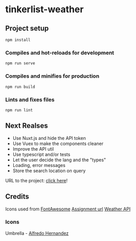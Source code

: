 # tinkerlist-weather

## Project setup
```
npm install
```

### Compiles and hot-reloads for development
```
npm run serve
```

### Compiles and minifies for production
```
npm run build
```

### Lints and fixes files
```
npm run lint
```

## Next Realses
- Use Nuxt.js and hide the API token
- Use Vuex to make the components cleaner
- Improve the API util
- Use typescript and/or tests
- Let the user decide the lang and the "types"
- Loading, error messages
- Store the search location on query

URL to the project: [click here](https://weather-app-rose-phi.vercel.app/)!

## Credits

Icons used from [FontAwesome](https://fontawesome.com/)
[Assignment url](https://gitlab.com/tinkerlist/tech-assignment-front-end)
[Weather API](https://openweathermap.org/)


### Icons
Umbrella - [Alfredo Hernandez](https://www.flaticon.com/authors/alfredo-hernandez)
